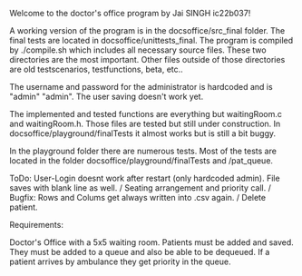 Welcome to the doctor's office program by Jai SINGH ic22b037!

A working version of the program is in the docsoffice/src_final folder. The final tests are located in docsoffice/unittests_final. The program is compiled by ./compile.sh which includes all necessary source files. 
These two directories are the most important. Other files outside of those directories are old testscenarios, testfunctions, beta, etc..

The username and password for the administrator is hardcoded and is "admin" "admin". The user saving doesn't work yet.

The implemented and tested functions are everything but waitingRoom.c and waitingRoom.h. Those files are tested but still under construction. In docsoffice/playground/finalTests it almost works but is still a bit buggy.

In the playground folder there are numerous tests. Most of the tests are located in the folder docsoffice/playground/finalTests and /pat_queue.  

ToDo: User-Login doesnt work after restart (only hardcoded admin). File saves with blank line as well. / Seating arrangement and priority call. / Bugfix: Rows and Colums get always written into .csv again. / Delete patient.

Requirements:

Doctor's Office with a 5x5 waiting room. Patients must be added and saved. They must be added to a queue and also be able to be dequeued. If a patient arrives by ambulance they get priority in the queue. 
